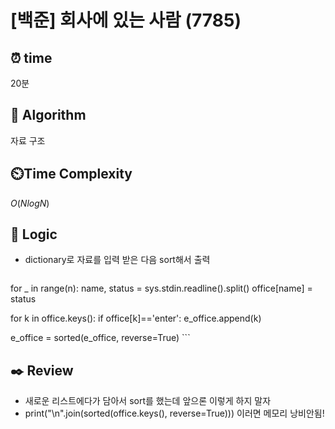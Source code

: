 # [백준] 회사에 있는 사람 (7785)

## ⏰  **time**

20분

## :pushpin: **Algorithm**
자료 구조
## ⏲️**Time Complexity**

$O(NlogN)$

## :round_pushpin: **Logic**
- dictionary로 자료를 입력 받은 다음 sort해서 출력
    ```
for _ in range(n):
    name, status = sys.stdin.readline().split()
    office[name] = status

for k in office.keys():
    if office[k]=='enter':
        e_office.append(k)

e_office = sorted(e_office, reverse=True)
    ```

## :black_nib: **Review**
- 새로운 리스트에다가 담아서 sort를 했는데 앞으론 이렇게 하지 말자
- print("\n".join(sorted(office.keys(), reverse=True))) 이러면 메모리 낭비안됨!
